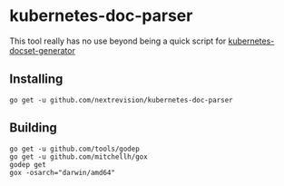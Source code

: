 # kubernetes-doc-parser

This tool really has no use beyond being a quick script for [kubernetes-docset-generator](https://github.com/nextrevision/kubernetes-docset-generator)

## Installing

```
go get -u github.com/nextrevision/kubernetes-doc-parser
```

## Building

```
go get -u github.com/tools/godep
go get -u github.com/mitchellh/gox
godep get
gox -osarch="darwin/amd64"
```
